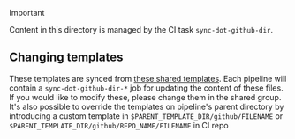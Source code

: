 
> [!IMPORTANT]
> Content in this directory is managed by the CI task `sync-dot-github-dir`.

Changing templates
---------------
These templates are synced from [these shared templates](https://github.com/cloudfoundry/wg-app-platform-runtime-ci/tree/main/shared/github).
Each pipeline will contain a `sync-dot-github-dir-*` job for updating the content of these files.
If you would like to modify these, please change them in the shared group.
It's also possible to override the templates on pipeline's parent directory by introducing a custom
template in `$PARENT_TEMPLATE_DIR/github/FILENAME`  or `$PARENT_TEMPLATE_DIR/github/REPO_NAME/FILENAME` in CI repo
